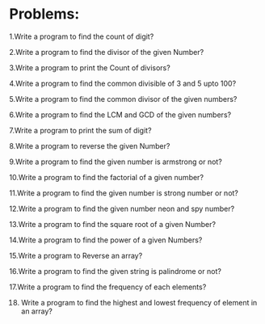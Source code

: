 # Problems:
1.Write a program to find the count of digit?

2.Write a program to find the divisor of the given Number?

3.Write a program to print the Count of divisors?

4.Write a program to find the common divisible of 3 and 5 upto 100?

5.Write a program to find the common divisor of the given numbers?

6.Write a program to find the LCM and GCD of the given numbers?

7.Write a program to print the sum of digit?

8.Write a program to reverse the given Number?

9.Write a program to find the given number is armstrong or not?

10.Write a program to find the factorial of a given number?

11.Write a program to find the given number is strong number or not?

12.Write a program to find the given number neon and spy number?

13.Write a program to find the square root of a given Number?

14.Write a program to find the power of a given Numbers?

15.Write a program to Reverse an array?

16.Write a program to find the given string is palindrome  or not?

17.Write a program to find the frequency of each elements?

18. Write a program to find the highest and lowest frequency of element in an array?